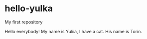 # hello-yulka
My first repository

Hello everybody!
My name is Yuliia, I have a cat. His name is Torin.
